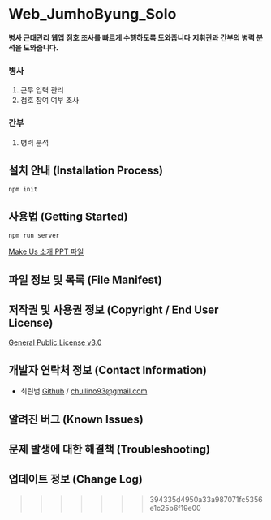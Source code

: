 # Web_JumhoByung_Solo

**병사 근태관리 웹앱**
**점호 조사를 빠르게 수행하도록 도와줍니다**
**지휘관과 간부의 병력 분석을 도와줍니다.**

### 병사
1. 근무 입력 관리
2. 점호 참여 여부 조사

### 간부
1. 병력 분석

## 설치 안내 (Installation Process)

```
npm init
```

## 사용법 (Getting Started)

```
npm run server
```

[Make Us 소개 PPT 파일](https://www.dropbox.com/s/mgqqharvvn4h1vi/Makeus%20%EC%86%8C%EA%B0%9C.pptx?dl=0)

## 파일 정보 및 목록 (File Manifest)


## 저작권 및 사용권 정보 (Copyright / End User License)

[General Public License v3.0](https://www.gnu.org/licenses/gpl-3.0.en.html)

## 개발자 연락처 정보 (Contact Information)

* 최린범 [Github](https://github.com/chullino) / chullino93@gmail.com

## 알려진 버그 (Known Issues)


## 문제 발생에 대한 해결책 (Troubleshooting)


## 업데이트 정보 (Change Log)
>>>>>>> 394335d4950a33a987071fc5356e1c25b6f19e00
